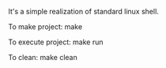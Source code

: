 It's a simple realization of standard linux shell.

To make project:
    make

To execute project:
    make run

To clean:
    make clean



